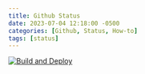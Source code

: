 ```yaml
---
title: Github Status
date: 2023-07-04 12:18:00 -0500
categories: [Github, Status, How-to]
tags: [status]
---
```



[![Build and Deploy](https://github.com/samsdogjack/samsdogjack.github.io/actions/workflows/pages-deploy.yml/badge.svg)](https://github.com/samsdogjack/samsdogjack.github.io/actions/workflows/pages-deploy.yml)